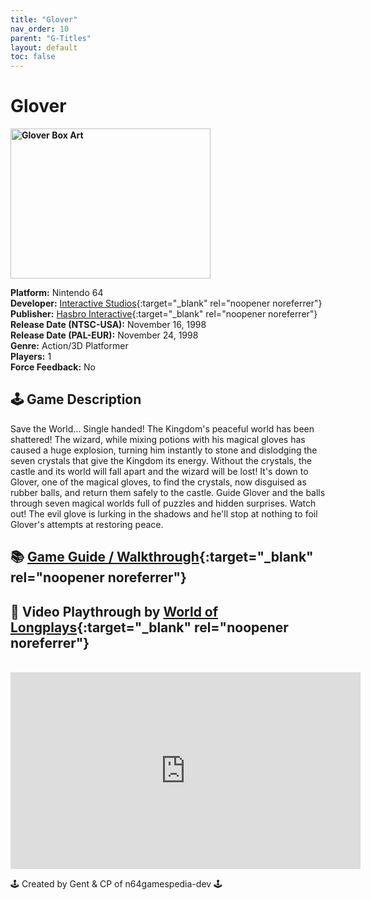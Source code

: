 ```yaml
---
title: "Glover"
nav_order: 10
parent: "G-Titles"
layout: default
toc: false
---
```


# Glover

<b>
<img src="https://images.launchbox-app.com/40d10abb-42cf-414a-a630-b15b7cdf7a75.jpg" alt="Glover Box Art" width="320" height="240" />
</b>

**Platform:** Nintendo 64  
**Developer:** [Interactive Studios](https://en.wikipedia.org/wiki/Blitz_Games){:target="_blank" rel="noopener noreferrer"}  
**Publisher:** [Hasbro Interactive](https://en.wikipedia.org/wiki/Hasbro_Interactive){:target="_blank" rel="noopener noreferrer"}  
**Release Date (NTSC-USA):** November 16, 1998  
**Release Date (PAL-EUR):** November 24, 1998  
**Genre:** Action/3D Platformer  
**Players:** 1  
**Force Feedback:** No  

## 🕹️ Game Description
Save the World… Single handed! The Kingdom's peaceful world has been shattered! The wizard, while mixing potions with his magical gloves has caused a huge explosion, turning him instantly to stone and dislodging the seven crystals that give the Kingdom its energy. Without the crystals, the castle and its world will fall apart and the wizard will be lost! It's down to Glover, one of the magical gloves, to find the crystals, now disguised as rubber balls, and return them safely to the castle. Guide Glover and the balls through seven magical worlds full of puzzles and hidden surprises. Watch out! The evil glove is lurking in the shadows and he'll stop at nothing to foil Glover's attempts at restoring peace.

## 📚 [Game Guide / Walkthrough](https://gamefaqs.gamespot.com/n64/197452-glover/faqs/5988){:target="_blank" rel="noopener noreferrer"}

## 🎥 Video Playthrough by [World of Longplays](https://www.youtube.com/channel/UCVi6ofFy7QyJJrZ9l0-fwbQ){:target="_blank" rel="noopener noreferrer"}
<br />  
<iframe width="560" height="315" src="https://www.youtube.com/embed/OH5Yru6L2Mo" title="Glover Gameplay by World of Longplays" frameborder="0" allowfullscreen></iframe>

🕹️ Created by Gent & CP of n64gamespedia-dev 🕹️  
<!-- Vault Format: n64gamespedia-dev -->  
<!-- Protocol Source: _vault-specs/format-protocol.md -->
